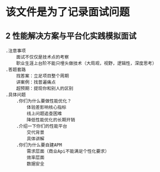 # 该文件是为了记录面试问题
## 2 性能解决方案与平台化实践模拟面试
    .注意事项
        面试不仅仅是技术点的考察
        职业生涯上台阶不能只埋头做技术（大局观，视野，逻辑性，深度思考）
    .答题套路
        找答案：立足项目整个周期
        讲案例：找普遍痛点
        超预期：提现你和别人的区别
    .具体问题
        .你们为什么要做性能优化？
            体验差影响核心指标
            线上问题追查困难
            降低性能优化的长期开销
        .介绍一下你们的性能平台
            交代背景
            具体讲解   
        .你们为什么要自建APM
            需求层面（商业Api不能满足个性化要求）
            效率层面
            数据安全
        